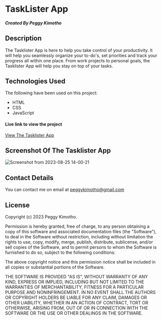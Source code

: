 # TaskLister App

##### Created By Peggy Kimotho

## Description

The Tasklister App is here to help you take control of your productivity. It will help you seamlessly organize your to-do's, set priorities and track your progress all within one place. From work projects to personal goals, the Tasklister App will help you stay on top of your tasks.
    
## Technologies Used

The following have been used on this project:
- HTML
- CSS
- JavaScript
   
#### Live link to view the project 

<a href="https://peggykimotho.github.io/tasklister-app/"> View The Tasklister App</a>

## Screenshot Of The Tasklister App

![Screenshot from 2023-08-25 14-00-21](https://github.com/PeggyKimotho/BMI-App/assets/111040833/770f63f0-2785-4c29-83ae-d0ff23f805d6)

## Contact Details
You can contact me on email at peggykimotho@gmail.com

## License

Copyright (c) 2023 Peggy Kimotho.

Permission is hereby granted, free of charge, to any person obtaining a copy of this software and associated documentation files (the "Software"), to deal in the Software without restriction, including without limitation the rights to use, copy, modify, merge, publish, distribute, sublicense, and/or sell copies of the Software, and to permit persons to whom the Software is furnished to do so, subject to the following conditions:

The above copyright notice and this permission notice shall be included in all copies or substantial portions of the Software.

THE SOFTWARE IS PROVIDED "AS IS", WITHOUT WARRANTY OF ANY KIND, EXPRESS OR IMPLIED, INCLUDING BUT NOT LIMITED TO THE WARRANTIES OF MERCHANTABILITY, FITNESS FOR A PARTICULAR PURPOSE AND NONINFRINGEMENT. IN NO EVENT SHALL THE AUTHORS OR COPYRIGHT HOLDERS BE LIABLE FOR ANY CLAIM, DAMAGES OR OTHER LIABILITY, WHETHER IN AN ACTION OF CONTRACT, TORT OR OTHERWISE, ARISING FROM, OUT OF OR IN CONNECTION WITH THE SOFTWARE OR THE USE OR OTHER DEALINGS IN THE SOFTWARE.
